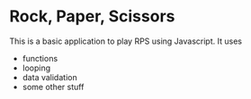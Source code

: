 # Rock, Paper, Scissors
This is a basic application to play RPS using Javascript. It uses
- functions
- looping
- data validation
- some other stuff